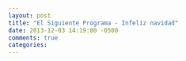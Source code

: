 ```yaml
---
layout: post
title: "El Siguiente Programa - Infeliz navidad"
date: 2013-12-03 14:19:00 -0500
comments: true
categories: 
---
```

